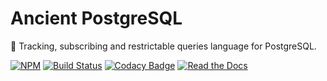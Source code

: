 # Ancient PostgreSQL

:elephant: Tracking, subscribing and restrictable queries language for PostgreSQL.

[![NPM](https://img.shields.io/npm/v/ancient-postgresql.svg)](https://www.npmjs.com/package/ancient-postgresql)
[![Build Status](https://travis-ci.org/AncientSouls/PostgreSQL.svg?branch=master)](https://travis-ci.org/AncientSouls/PostgreSQL)
[![Codacy Badge](https://api.codacy.com/project/badge/Grade/59e712651c484fb2a179961c3ee9fc23)](https://www.codacy.com/app/ivansglazunov/postgresql?utm_source=github.com&amp;utm_medium=referral&amp;utm_content=AncientSouls/postgresql&amp;utm_campaign=Badge_Grade)
[![Read the Docs](https://img.shields.io/readthedocs/pip.svg)](https://ancientsouls.github.io/)